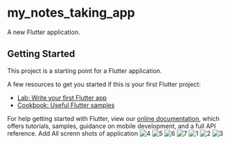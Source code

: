 # my_notes_taking_app

A new Flutter application.

## Getting Started

This project is a starting point for a Flutter application.

A few resources to get you started if this is your first Flutter project:

- [Lab: Write your first Flutter app](https://flutter.dev/docs/get-started/codelab)
- [Cookbook: Useful Flutter samples](https://flutter.dev/docs/cookbook)

For help getting started with Flutter, view our
[online documentation](https://flutter.dev/docs), which offers tutorials,
samples, guidance on mobile development, and a full API reference.
Add All screnn shots of application
![4](https://user-images.githubusercontent.com/53315136/104087907-e240f280-5284-11eb-9943-b741abcae500.jpeg)
![5](https://user-images.githubusercontent.com/53315136/104087908-e3721f80-5284-11eb-9191-ca483c0be6c2.jpeg)
![6](https://user-images.githubusercontent.com/53315136/104087909-e40ab600-5284-11eb-8a5a-99f3f9dc2375.jpeg)
![7](https://user-images.githubusercontent.com/53315136/104087910-e40ab600-5284-11eb-8911-edd59872cbc6.jpeg)
![1](https://user-images.githubusercontent.com/53315136/104087912-e4a34c80-5284-11eb-9600-0eabc2bedc23.jpeg)
![2](https://user-images.githubusercontent.com/53315136/104087913-e53be300-5284-11eb-979a-4bac8f663cd0.jpeg)
![3](https://user-images.githubusercontent.com/53315136/104087914-e53be300-5284-11eb-8417-aa9f9856fc6d.jpeg)
